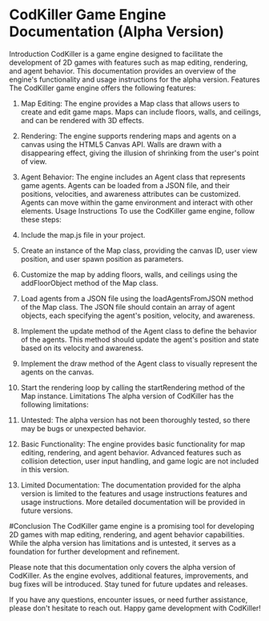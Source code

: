 # CodKiller Game Engine Documentation (Alpha Version)
Introduction
CodKiller is a game engine designed to facilitate the development of 2D games with features such as map editing, rendering, and agent behavior. This documentation provides an overview of the engine's functionality and usage instructions for the alpha version.
Features
The CodKiller game engine offers the following features:

1. Map Editing: The engine provides a Map class that allows users to create and edit game maps. Maps can include floors, walls, and ceilings, and can be rendered with 3D effects.

2. Rendering: The engine supports rendering maps and agents on a canvas using the HTML5 Canvas API. Walls are drawn with a disappearing effect, giving the illusion of shrinking from the user's point of view.

3. Agent Behavior: The engine includes an Agent class that represents game agents. Agents can be loaded from a JSON file, and their positions, velocities, and awareness attributes can be customized. Agents can move within the game environment and interact with other elements.
Usage Instructions
To use the CodKiller game engine, follow these steps:

1. Include the map.js file in your project.

2. Create an instance of the Map class, providing the canvas ID, user view position, and user spawn position as parameters.

3. Customize the map by adding floors, walls, and ceilings using the addFloorObject method of the Map class.

4. Load agents from a JSON file using the loadAgentsFromJSON method of the Map class. The JSON file should contain an array of agent objects, each specifying the agent's position, velocity, and awareness.

5. Implement the update method of the Agent class to define the behavior of the agents. This method should update the agent's position and state based on its velocity and awareness.

6. Implement the draw method of the Agent class to visually represent the agents on the canvas.

7. Start the rendering loop by calling the startRendering method of the Map instance.
Limitations
The alpha version of CodKiller has the following limitations:

1. Untested: The alpha version has not been thoroughly tested, so there may be bugs or unexpected behavior.

2. Basic Functionality: The engine provides basic functionality for map editing, rendering, and agent behavior. Advanced features such as collision detection, user input handling, and game logic are not included in this version.

3. Limited Documentation: The documentation provided for the alpha version is limited to the features and usage instructions features and usage instructions. More detailed documentation will be provided in future versions.


#Conclusion
The CodKiller game engine is a promising tool for developing 2D games with map editing, rendering, and agent behavior capabilities. While the alpha version has limitations and is untested, it serves as a foundation for further development and refinement.

Please note that this documentation only covers the alpha version of CodKiller. As the engine evolves, additional features, improvements, and bug fixes will be introduced. Stay tuned for future updates and releases.

If you have any questions, encounter issues, or need further assistance, please don't hesitate to reach out. Happy game development with CodKiller!